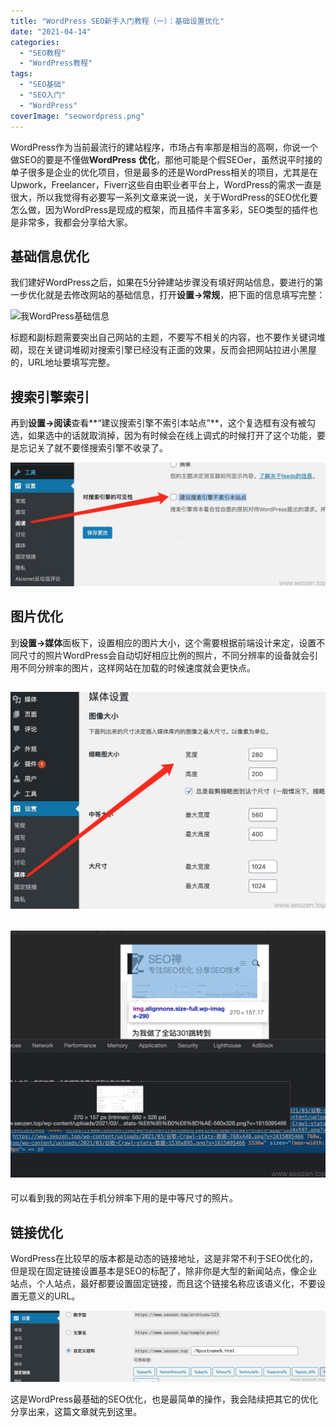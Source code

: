 ```yaml
---
title: "WordPress SEO新手入门教程（一）：基础设置优化"
date: "2021-04-14"
categories: 
  - "SEO教程"
  - "WordPress教程"
tags: 
  - "SEO基础"
  - "SEO入门"
  - "WordPress"
coverImage: "seowordpress.png"
---
```


WordPress作为当前最流行的建站程序，市场占有率那是相当的高啊，你说一个做SEO的要是不懂做**WordPress** **优化**，那他可能是个假SEOer，虽然说平时接的单子很多是企业的优化项目，但是最多的还是WordPress相关的项目，尤其是在Upwork，Freelancer，Fiverr这些自由职业者平台上，WordPress的需求一直是很大，所以我觉得有必要写一系列文章来说一说，关于WordPress的SEO优化要怎么做，因为WordPress是现成的框架，而且插件丰富多彩，SEO类型的插件也是非常多，我都会分享给大家。

## 基础信息优化

我们建好WordPress之后，如果在5分钟建站步骤没有填好网站信息，要进行的第一步优化就是去修改网站的基础信息，打开**设置->常规**，把下面的信息填写完整：

![我WordPress基础信息](images/我WordPress基础信息.png)

标题和副标题需要突出自己网站的主题，不要写不相关的内容，也不要作关键词堆砌，现在关键词堆砌对搜索引擎已经没有正面的效果，反而会把网站拉进小黑屋的，URL地址要填写完整。

## 搜索引擎索引

再到**设置->阅读**查看**“建议搜索引擎不索引本站点”**，这个复选框有没有被勾选，如果选中的话就取消掉，因为有时候会在线上调式的时候打开了这个功能，要是忘记关了就不要怪搜索引擎不收录了。

![我WordPress爬虫设置](images/1617262493034.jpg)

## 图片优化

到**设置->媒体**面板下，设置相应的图片大小，这个需要根据前端设计来定，设置不同尺寸的照片WordPress会自动切好相应比例的照片，不同分辨率的设备就会引用不同分辨率的图片，这样网站在加载的时候速度就会更快点。

## ![我WordPress图片优化](images/1617262817466.jpg)

## ![我WordPress图片优化](images/WX20210401-155753@2x.png)

可以看到我的网站在手机分辨率下用的是中等尺寸的照片。

## 链接优化

WordPress在比较早的版本都是动态的链接地址，这是非常不利于SEO优化的，但是现在固定链接设置基本是SEO的标配了，除非你是大型的新闻站点，像企业站点，个人站点，最好都要设置固定链接，而且这个链接名称应该语义化，不要设置无意义的URL。

![我WordPress优化固定链接](images/WX20210401-165839@2x.png)

这是WordPress最基础的SEO优化，也是最简单的操作，我会陆续把其它的优化分享出来，这篇文章就先到这里。
